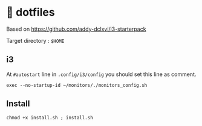 # 🧙‍ dotfiles

Based on https://github.com/addy-dclxvi/i3-starterpack

Target directory : `$HOME`

## i3

At `#autostart` line in `.config/i3/config` you should set this line as comment.
```
exec --no-startup-id ~/monitors/./monitors_config.sh
``` 

## Install
`chmod +x install.sh ; install.sh`
